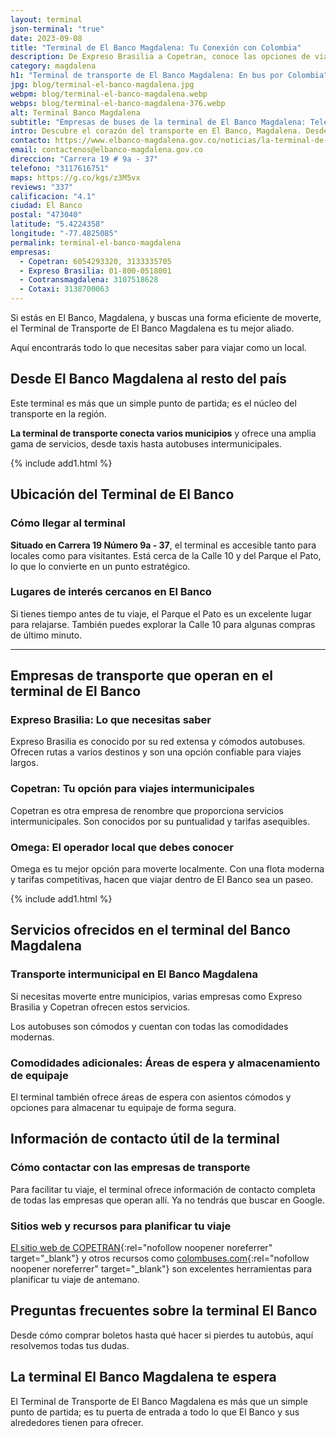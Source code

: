 ```yaml
---
layout: terminal
json-terminal: "true"
date: 2023-09-08
title: "Terminal de El Banco Magdalena: Tu Conexión con Colombia"
description: De Expreso Brasilia a Copetran, conoce las opciones de viaje en El Banco Magdalena. ¡Haz clic para saber más!
category: magdalena
h1: "Terminal de transporte de El Banco Magdalena: En bus por Colombia"
jpg: blog/terminal-el-banco-magdalena.jpg
webpm: blog/terminal-el-banco-magdalena.webp
webps: blog/terminal-el-banco-magdalena-376.webp
alt: Terminal Banco Magdalena
subtitle: "Empresas de buses de la terminal de El Banco Magdalena: Teléfonos y datos"
intro: Descubre el corazón del transporte en El Banco, Magdalena. Desde conexiones intermunicipales hasta servicios de lujo, el Terminal de Transporte de El Banco es tu punto de partida para explorar Colombia. ¡Sigue leyendo y prepárate para tu próximo viaje!
contacto: https://www.elbanco-magdalena.gov.co/noticias/la-terminal-de-transporte-de-el-banco-ya-cuenta-con
email: contactenos@elbanco-magdalena.gov.co
direccion: "Carrera 19 # 9a - 37"
telefono: "3117616751"
maps: https://g.co/kgs/z3M5vx
reviews: "337"
calificacion: "4.1"
ciudad: El Banco
postal: "473040"
latitude: "5.4224358"
longitude: "-77.4825085"
permalink: terminal-el-banco-magdalena
empresas:
  - Copetran: 6054293320, 3133335705
  - Expreso Brasilia: 01-800-0518001
  - Cootransmagdalena: 3107518628
  - Cotaxi: 3138700063
---
```

Si estás en El Banco, Magdalena, y buscas una forma eficiente de moverte, el Terminal de Transporte de El Banco Magdalena es tu mejor aliado.

Aquí encontrarás todo lo que necesitas saber para viajar como un local.

## Desde El Banco Magdalena al resto del país

Este terminal es más que un simple punto de partida; es el núcleo del transporte en la región.

**La terminal de transporte conecta varios municipios** y ofrece una amplia gama de servicios, desde taxis hasta autobuses intermunicipales.

{% include add1.html %}

## Ubicación del Terminal de El Banco

### Cómo llegar al terminal

**Situado en Carrera 19 Número 9a - 37**, el terminal es accesible tanto para locales como para visitantes. Está cerca de la Calle 10 y del Parque el Pato, lo que lo convierte en un punto estratégico.

### Lugares de interés cercanos en El Banco

Si tienes tiempo antes de tu viaje, el Parque el Pato es un excelente lugar para relajarse. También puedes explorar la Calle 10 para algunas compras de último minuto.

----

## Empresas de transporte que operan en el terminal de El Banco

### Expreso Brasilia: Lo que necesitas saber

Expreso Brasilia es conocido por su red extensa y cómodos autobuses. Ofrecen rutas a varios destinos y son una opción confiable para viajes largos.

### Copetran: Tu opción para viajes intermunicipales

Copetran es otra empresa de renombre que proporciona servicios intermunicipales. Son conocidos por su puntualidad y tarifas asequibles.

### Omega: El operador local que debes conocer

Omega es tu mejor opción para moverte localmente. Con una flota moderna y tarifas competitivas, hacen que viajar dentro de El Banco sea un paseo.

{% include add1.html %}

## Servicios ofrecidos en el terminal del Banco Magdalena

### Transporte intermunicipal en El Banco Magdalena

Si necesitas moverte entre municipios, varias empresas como Expreso Brasilia y Copetran ofrecen estos servicios.

Los autobuses son cómodos y cuentan con todas las comodidades modernas.

### Comodidades adicionales: Áreas de espera y almacenamiento de equipaje

El terminal también ofrece áreas de espera con asientos cómodos y opciones para almacenar tu equipaje de forma segura.

## Información de contacto útil de la terminal

### Cómo contactar con las empresas de transporte

Para facilitar tu viaje, el terminal ofrece información de contacto completa de todas las empresas que operan allí. Ya no tendrás que buscar en Google.

### Sitios web y recursos para planificar tu viaje

[El sitio web de COPETRAN](https://www.copetran.com/){:rel="nofollow noopener noreferrer" target="_blank"} y otros recursos como [colombuses.com](https://colombuses.com){:rel="nofollow noopener noreferrer" target="_blank"} son excelentes herramientas para planificar tu viaje de antemano.

## Preguntas frecuentes sobre la terminal El Banco

Desde cómo comprar boletos hasta qué hacer si pierdes tu autobús, aquí resolvemos todas tus dudas.

## La terminal El Banco Magdalena te espera

El Terminal de Transporte de El Banco Magdalena es más que un simple punto de partida; es tu puerta de entrada a todo lo que El Banco y sus alrededores tienen para ofrecer.

